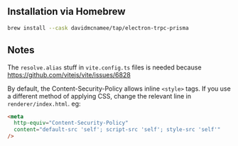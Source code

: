 
## Installation via Homebrew

```bash
brew install --cask davidmcnamee/tap/electron-trpc-prisma
```

## Notes

The `resolve.alias` stuff in `vite.config.ts` files is needed because https://github.com/vitejs/vite/issues/6828

By default, the Content-Security-Policy allows inline `<style>` tags.
If you use a different method of applying CSS, change the relevant line in `renderer/index.html`.
eg:

```html
<meta
  http-equiv="Content-Security-Policy"
  content="default-src 'self'; script-src 'self'; style-src 'self'"
/>
```
